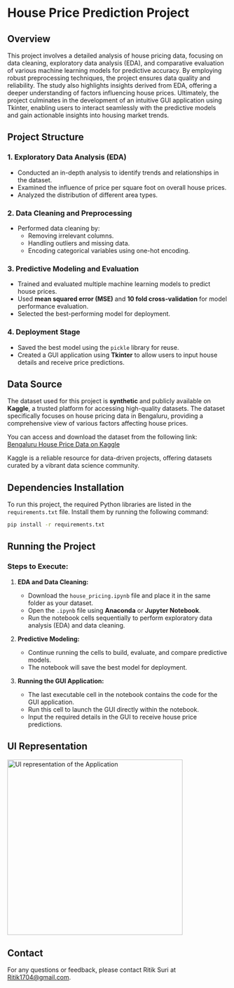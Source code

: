 
# House Price Prediction Project




## Overview
This project involves a detailed analysis of house pricing data, focusing on data cleaning, exploratory data analysis (EDA), and comparative evaluation of various machine learning models for predictive accuracy. By employing robust preprocessing techniques, the project ensures data quality and reliability. The study also highlights insights derived from EDA, offering a deeper understanding of factors influencing house prices. Ultimately, the project culminates in the development of an intuitive GUI application using Tkinter, enabling users to interact seamlessly with the predictive models and gain actionable insights into housing market trends.
## Project Structure

### 1. Exploratory Data Analysis (EDA)
- Conducted an in-depth analysis to identify trends and relationships in the dataset.
- Examined the influence of price per square foot on overall house prices.
- Analyzed the distribution of different area types.

### 2. Data Cleaning and Preprocessing
- Performed data cleaning by:
  - Removing irrelevant columns.
  - Handling outliers and missing data.
  - Encoding categorical variables using one-hot encoding.

### 3. Predictive Modeling and Evaluation
- Trained and evaluated multiple machine learning models to predict house prices.
- Used **mean squared error (MSE)** and **10 fold cross-validation** for model performance evaluation.
- Selected the best-performing model for deployment.

### 4. Deployment Stage
- Saved the best model using the `pickle` library for reuse.  
- Created a GUI application using **Tkinter** to allow users to input house details and receive price predictions.  


## Data Source
The dataset used for this project is **synthetic** and publicly available on **Kaggle**, a trusted platform for accessing high-quality datasets. The dataset specifically focuses on house pricing data in Bengaluru, providing a comprehensive view of various factors affecting house prices.

You can access and download the dataset from the following link:  
[Bengaluru House Price Data on Kaggle](https://www.kaggle.com/datasets/amitabhajoy/bengaluru-house-price-data/data)

Kaggle is a reliable resource for data-driven projects, offering datasets curated by a vibrant data science community.
## Dependencies Installation

To run this project, the required Python libraries are listed in the `requirements.txt` file. Install them by running the following command:  

```bash
pip install -r requirements.txt
```
## Running the Project

### Steps to Execute:

1. **EDA and Data Cleaning:**  
   - Download the `house_pricing.ipynb` file and place it in the same folder as your dataset.  
   - Open the `.ipynb` file using **Anaconda** or **Jupyter Notebook**.  
   - Run the notebook cells sequentially to perform exploratory data analysis (EDA) and data cleaning.  

2. **Predictive Modeling:**  
   - Continue running the cells to build, evaluate, and compare predictive models.  
   - The notebook will save the best model for deployment.  

3. **Running the GUI Application:**  
   - The last executable cell in the notebook contains the code for the GUI application.  
   - Run this cell to launch the GUI directly within the notebook.  
   - Input the required details in the GUI to receive house price predictions.
  
## UI Representation
<img src="https://github.com/user-attachments/assets/e3640c34-07a6-4710-a422-9dd3c32c0913" alt="UI representation of the Application" width="400"/>

  
## Contact

For any questions or feedback, please contact Ritik Suri at [Ritik1704@gmail.com](mailto:Ritik1704@gmail.com).
